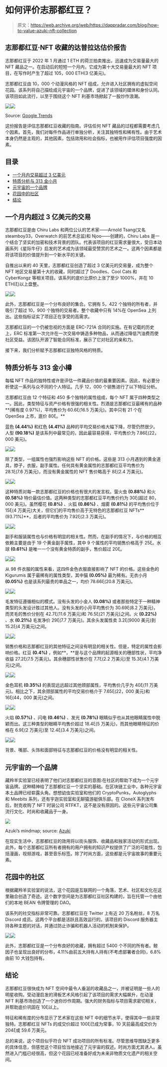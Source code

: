 # 如何评价志那都红豆？

> 原文：<https://web.archive.org/web/https://dappradar.com/blog/how-to-value-azuki-nft-collection>

## 志那都红豆·NFT 收藏的达普拉达估价报告

志那都红豆于 2022 年 1 月通过 1 ETH 的荷兰拍卖推出，迅速成为交易量最大的 NFT 藏品之一。在启动后的短短一个月内，它成为第十大交易量最大的 NFT 项目，在写作时产生了超过 105，000 ETH(3 亿美元)。

志那都红豆由 10，000 个动漫风格的 NFT 组成，允许进入社区拥有的虚拟空间花园。该系列将自己描绘成元宇宙的一个品牌，促进了该领域的媒体和身份认同。该项目如此流行，以至于围绕这个 NFT 利基市场掀起了一股炒作浪潮。

![](img/47aebbeaa56fc0c5aa55e3ccdf61a48d.png)![](img/57f94704f659bfab756003b4f0c242ed.png)

Source: [Google Trends](https://web.archive.org/web/20230112180717/https://trends.google.com/trends/explore?q=azuki,cryptopunk)

这份报告是评估志那都红豆收藏的指南。评估任何 NFT 藏品的过程都需要考虑几个因素。首先，我们对每件作品进行单独分析，关注其独特性和稀有性。由于艺术本身仍然是主观的，其他因素，包括效用和社会指标，也被用作评估项目强度的因素。

## 目录

*   [一个月内交易超过 3 亿美元](https://web.archive.org/web/20230112180717/https://dappradar.com/blog/how-to-value-azuki-nft-collection/#million)
*   [特质分析与 313 金小月](https://web.archive.org/web/20230112180717/https://dappradar.com/blog/how-to-value-azuki-nft-collection/#trait)
*   [元宇宙的一个品牌](https://web.archive.org/web/20230112180717/https://dappradar.com/blog/how-to-value-azuki-nft-collection/#brand)
*   [花园中的社区](https://web.archive.org/web/20230112180717/https://dappradar.com/blog/how-to-value-azuki-nft-collection/#community)
*   [结论](https://web.archive.org/web/20230112180717/https://dappradar.com/blog/how-to-value-azuki-nft-collection/#conclusion)

## 一个月内超过 3 亿美元的交易

志那都红豆是由 Chiru Labs 和两位公认的艺术家——Arnold Tsang(又名 steamboy33，Overwatch 的前艺术总监)和 Njoo——创建的，Chiru Labs 是一个结合了坚实的加密和技术背景的团队。代表该项目的红豆需求量很大，受日本动画系列《星际牛仔》启发的艺术成为该领域最受赞赏的艺术之一。这两个因素都是将该项目的价值提升到一个新水平的关键。

自推出以来的 40 天里，志那都红豆创造了超过 3 亿美元的交易量，成为整个 NFT 地区交易量第十大的收藏，同时超过了 Doodles、Cool Cats 和 CyberKongz 等相关项目。该系列的底价比原价上涨了至少 1000%，并在 10 ETH(ξ)以上盘整。

![](img/50c707ea4272748cfc082ee9c94cfb81.png)![](img/eb5500c0544500b61cad228c71aaeccd.png)

此外，志那都红豆是一个分布良好的集合。它拥有 5，422 个独特的所有者，并吸引了超过 10，900 个独特的交易者。整个收藏中只有 14%在 OpenSea 上列出。这些指标证实了项目正在享受的高需求。

志那都红豆的一个仍被忽视的方面是 ERC-721A 合同的实施。在有记载的历史上，ERC 标准第一次允许在一次交易中铸造多种物品，从而通过降低汽油费而使社区受益。该团队开源了智能合同标准，展示了它对社区的亲和力。

接下来，我们分析赋予志那都红豆独特风格的特质。

## 特质分析与 313 金小樽

每幅 NFT 作品的独特性或许是评估一件藏品价值的最重要因素。因此，有必要分析使这一系列与众不同的个人特征。几乎 12，000 个销售进行了以下特征分析。

志那都红豆由 12 个特征和 450 多个独特的属性组成，每个 NFT 属于四种类型之一。因此，类型特征与资产价格有很强的相关性。烈酒是志那都红豆最稀有的品种**(稀有度 0.97%)，平均售价为 60.6ξ(16.5 万美元)。其中只有 21 个在 OpenSea 上市，底价 80ξ。**

蓝色 **(4.44%)** 和红色 **(4.41%)** 品种的平均交易价格大幅下降，尽管仍然很少。人型 **(90.18%)** 是该系列中最常见的，因此最容易获得，平均售价为 7.86ξ(22，000 美元)。

![](img/0631f8b09cb68de0654b844b1180ffc9.png)![](img/2f9041fc17d4e839054b89530e5f7995.png)

除了类型，一组属性也强烈影响这些 NFT 的价格。这些是 313 小月遇到的黄金道具，脖子，衣服，副手属性。任何具有黄金属性的志那都红豆平均售价为 28.1ξ(7.6 万美元)，而没有黄金属性的 NFT 售价略高于 8ξ(2.4 万美元)。

![](img/cc150eb72b9319cdab39c9469067a65f.png)![](img/b4b1288cbd51542be32e5d4b9652b590.png)

这种特质对每一款志那都红豆的价格也有很大的发言权。萤火虫 **(0.88%)** 和火 **(0.58%)** 特价最估价值。这两种类型的志那都红豆平均售价约为 30ξ(超过 80，000 美元)。虽然樱花 **(0.8%)** 、火狐 **(0.86%)** 、烟雾 **(0.81%)** 的平均售价位于 15ξ(4 万美元)大关，但它们的平均售价高于无特色的志那都红豆 NFTs**(93.71%)**，后者的平均售价为 7.92ξ(2.3 万美元)。

![](img/cc150eb72b9319cdab39c9469067a65f.png)![](img/9e6393a8e14d7508ae6ee187cb8fe073.png)

副手和服装属性也与价格有明显的相关性。然而，在副手的情况下，与价格的相互依赖主要是由于 19 个黄金副手属性，其中 9 个属性的平均销售价格高于 25ξ。水球 **(0.61%)** 是唯一一个没有黄金特质的副手，售价超过 20ξ。

![](img/165d2dfc76c9275a7e96e96a280cfe43.png)![](img/5a9b4392bd8c6282f6eb740553bb36f3.png)

从 98 件衣服的属性来看，这四件金色衣服直接影响了 NFT 的价格。这些金色的 Kigurumis 属于最稀有的属性类型，其中猫 **(0.05%)** 最为稀有。无衣小月 **(0.05%)** 也是该系列最贵的单品之一，均价 78.66ξ(20.8 万美元)。

![](img/165d2dfc76c9275a7e96e96a280cfe43.png)![](img/765f257558ad7a07b0694c558aba540a.png)

毛发特征遵循相似的模式。没有头发的小金人 **(0.08%)** 或者那些特定于一种精神类型的头发设计胜过其他人。没有头发的小月平均售价为 30.69ξ(8.2 万美元)，而灵毛的售价分别在 42.7ξ(11.6 万美元)和 76.5ξ(21 万美元)之间。火 **(0.22%)** 、水 **(0.21%)** 毛发净价 29ξ(7.7 万美元)。其余头发属性卖 3.2ξ(9000 美元)到 15.2ξ(4 万美元)之间。

![](img/cc150eb72b9319cdab39c9469067a65f.png)![](img/342354f0299ea4b7311207f12bd045b8.png)

销售价格和志那都红豆的其他特征之间没有明显的相关性。但是，特定的属性会影响价格。红豆 **(0.4%)** ，例如**，**是与这个品牌的起源相关的穗部性状，平均净收益 27.2ξ(7.5 万美元)。其余穗部性状售价在 7.7ξ(2.2 万美元)至 15.3ξ(4.1 万美元)之间。

![](img/76d92c45269909fd5a448d6ef029c7bd.png)![](img/2b48cb16e9c21a09004f39059cf91c3f.png)

金色耳机 **(0.35%)** 的表现远远超过其他颈部属性，平均售价几乎为 40ξ(11 万美元)。相比之下，其余颈部属性的平均交易价格介于 7.65ξ(22，000 美元)和 16ξ(44，000 美元)之间。

![](img/47478ac40668d5a13a7f153636330c59.png)![](img/c6ac0753b112aad3bffe1d6805641f4e.png)

火焰 **(0.57%)** 、闪电 **(0.46%)** 、发光 **(0.78%)** 眼睛似乎也从其他眼睛属性中脱颖而出。这三种类型的眼睛平均售价超过 18.4ξ(5 万美元)，而其他眼睛特征的价格在 6.9ξ(2 万美元)至 12.4ξ(3.4 万美元)之间。

![](img/466e05287fd89fedb25348ea1f1a7c39.png)![](img/b4552ea30801f055039509bbf20d0fb1.png)

背景、嘴部、头饰和面部特征与志那都红豆的价格没有明显的相关性。

## 元宇宙的一个品牌

藏羚羊实验室已经表明了他们对志那都红豆的意图:在社区的帮助下成为一个元宇宙品牌。这种精神给了志那都红豆一个坚实的基础。在区块链工业中，各种元宇宙本土品牌已经崭露头角。想想幼虫实验室和他们的 CryptoPunks，Autoglyphs 和 Meebits 系列，还有宇迦实验室和无聊猿游艇俱乐部。在 CloneX 系列发布后，耐克收购了 NFT 时装公司 RTFKT，这不是没有原因的。这些元宇宙公司集流行文化、时尚和收藏品于一身。

![](img/a4856d290769ff6e65fd5721bbf5f2df.png)

Azuki’s mindmap; source: [Azuki](https://web.archive.org/web/20230112180717/https://www.azuki.com/mindmap)

在现实生活中，志那都红豆的效用将以街头服饰、收藏品和独家活动的形式出现。此外，每个志那都红豆所有者拥有的用户拥有的知识产权提供了广泛的可能性，包括漫画，视频游戏，甚至音乐标签。除了时尚方面，这些都是元宇宙故事的重要元素。

## 花园中的社区

根据藏羚羊实验室的说法，这个花园是互联网的一个角落，艺术、社区和文化在这里融合创造了奇迹。这个数字空间是为志那都红豆社区构建的，旨在托管一个由他们的本地 BEAN 令牌管理的 DAO。

该系列的社交指标非常可靠。志那都红豆在 Twitter 上有近 20 万名粉丝，8 万名 Discord 成员。这两个平台都是活跃且高效运行的。该项目的 Discord 服务器主持各种主题的对话，并通过防止诈骗和机器人活动的机制来保护。

![](img/6a984287c3c7a293768fb053d9ba6865.png)![](img/f86b2b70b4f38ed12ecb33db77e76c87.png)

此外，志那都红豆是一个分布良好的收藏，拥有超过 5400 个不同的所有者。鲸因子也呈现出良好的分布，4.11%由前五大持有人持有(不考虑部署者合同)，6.8%由前 10 大钱包持有。

## 结论

志那都红豆很快成为 NFT 空间中最令人垂涎的收藏品之一，并被证明是一些人的明星收购。受动漫启发的滑板艺术风格引起了该项目的需求大幅飙升，在动漫 NFT 利基市场创造了一个迷你炒作周期。强大的财务指标与项目需求密切相关，并帮助底价巩固在 10ξ以上。

特征和稀有度的分布显示了艺术家在这些 NFT 中的细节水平，使得其中一些非常独特。志那都红豆 NFTs 的成交价超过 100ξ已成为常事，10 天前最高成交价为 204ξ或 59.6 万美元。

总的来说，这个项目似乎符合 NFT 成功项目的所有标准。尽管思维导图缺乏更多的具体信息，但感觉这个项目恰当地接近了元宇宙的叙述。时尚方面尤其诱人。虽然进入门槛已经很高，但这个花园已经准备好成为未来非物质文化遗产的相关空间。